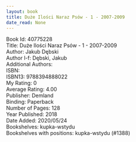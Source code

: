 ```yaml
---
layout: book
title: Duże Ilości Naraz Psów - 1 - 2007-2009
date_read: None
---
```


Book Id: 40775228<br />
Title: Duże Ilości Naraz Psów - 1 - 2007-2009<br />
Author: Jakub Dębski<br />
Author l-f: Dębski, Jakub<br />
Additional Authors: <br />
ISBN: <br />
ISBN13: 9788394888022<br />
My Rating: 0<br />
Average Rating: 4.00<br />
Publisher: Demland<br />
Binding: Paperback<br />
Number of Pages: 128<br />
Year Published: 2018<br />
Date Added: 2020/05/24<br />
Bookshelves: kupka-wstydu<br />
Bookshelves with positions: kupka-wstydu (#1388)<br />

